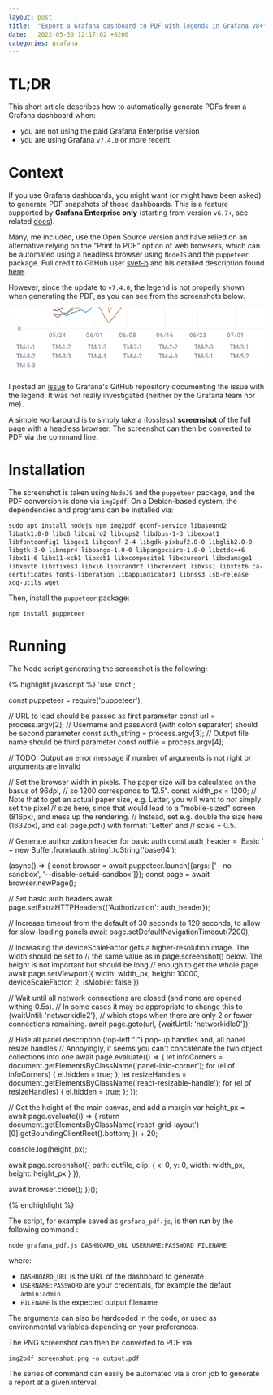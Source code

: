 ```yaml
---
layout: post
title:  "Export a Grafana dashboard to PDF with legends in Grafana v8+"
date:   2022-05-30 12:17:02 +0200
categories: grafana
---
```


# TL;DR

This short article describes how to automatically generate PDFs from a Grafana dashboard when:
- you are not using the paid Grafana Enterprise version
- you are using Grafana `v7.4.0` or more recent

# Context

If you use Grafana dashboards, you might want (or might have been asked) to generate PDF snapshots of those dashboards.
This is a feature supported by **Grafana Enterprise only** (starting from version `v6.7+`, see related [docs][grafana-pdfexport]).

Many, me included, use the Open Source version and have relied on an alternative relying on the "Print to PDF" option of web browsers, which can be automated using a headless browser using `NodeJS` and the `puppeteer` package. Full credit to GitHub user [svet-b][gist-user] and his detailed description found [here][gist-url].

However, since the update to `v7.4.0`, the legend is not properly shown when generating the PDF, as you can see from the screenshots below.

![The color lines of the legend are not properly rendered](/img/legend-nok.png)

I posted an [issue][issue] to Grafana's GitHub repository documenting the issue with the legend. It was not really investigated (neither by the Grafana team nor me).

A simple workaround is to simply take a (lossless) **screenshot** of the full page with a headless browser. The screenshot can then be converted to PDF via the command line.

# Installation

The screenshot is taken using `NodeJS` and the `puppeteer` package, and the PDF conversion is done via `img2pdf`. On a Debian-based system, the dependencies and programs can be installed via:

```
sudo apt install nodejs npm img2pdf gconf-service libasound2 libatk1.0-0 libc6 libcairo2 libcups2 libdbus-1-3 libexpat1 libfontconfig1 libgcc1 libgconf-2-4 libgdk-pixbuf2.0-0 libglib2.0-0 libgtk-3-0 libnspr4 libpango-1.0-0 libpangocairo-1.0-0 libstdc++6 libx11-6 libx11-xcb1 libxcb1 libxcomposite1 libxcursor1 libxdamage1 libxext6 libxfixes3 libxi6 libxrandr2 libxrender1 libxss1 libxtst6 ca-certificates fonts-liberation libappindicator1 libnss3 lsb-release xdg-utils wget
```

Then, install the `puppeteer` package:

```
npm install puppeteer
```

# Running

The Node script generating the screenshot is the following:

{% highlight javascript %}
'use strict';

const puppeteer = require('puppeteer');

// URL to load should be passed as first parameter
const url = process.argv[2];
// Username and password (with colon separator) should be second parameter
const auth_string = process.argv[3];
// Output file name should be third parameter
const outfile = process.argv[4];

// TODO: Output an error message if number of arguments is not right or arguments are invalid

// Set the browser width in pixels. The paper size will be calculated on the basus of 96dpi,
// so 1200 corresponds to 12.5".
const width_px = 1200;
// Note that to get an actual paper size, e.g. Letter, you will want to *not* simply set the pixel
// size here, since that would lead to a "mobile-sized" screen (816px), and mess up the rendering.
// Instead, set e.g. double the size here (1632px), and call page.pdf() with format: 'Letter' and
// scale = 0.5.

// Generate authorization header for basic auth
const auth_header = 'Basic ' + new Buffer.from(auth_string).toString('base64');

(async() => {
  const browser = await puppeteer.launch({args: ['--no-sandbox', '--disable-setuid-sandbox']});
  const page = await browser.newPage();

  // Set basic auth headers
  await page.setExtraHTTPHeaders({'Authorization': auth_header});

  // Increase timeout from the default of 30 seconds to 120 seconds, to allow for slow-loading panels
  await page.setDefaultNavigationTimeout(7200);

  // Increasing the deviceScaleFactor gets a higher-resolution image. The width should be set to
  // the same value as in page.screenshot() below. The height is not important but should be long
  // enough to get the whole page
  await page.setViewport({
    width: width_px,
    height: 10000,
    deviceScaleFactor: 2,
    isMobile: false
  })

  // Wait until all network connections are closed (and none are opened withing 0.5s).
  // In some cases it may be appropriate to change this to {waitUntil: 'networkidle2'},
  // which stops when there are only 2 or fewer connections remaining.
  await page.goto(url, {waitUntil: 'networkidle0'});

  // Hide all panel description (top-left "i") pop-up handles and, all panel resize handles
  // Annoyingly, it seems you can't concatenate the two object collections into one
  await page.evaluate(() => {
    let infoCorners = document.getElementsByClassName('panel-info-corner');
    for (el of infoCorners) { el.hidden = true; };
    let resizeHandles = document.getElementsByClassName('react-resizable-handle');
    for (el of resizeHandles) { el.hidden = true; };
  });

  // Get the height of the main canvas, and add a margin
  var height_px = await page.evaluate(() => {
    return document.getElementsByClassName('react-grid-layout')[0].getBoundingClientRect().bottom;
  }) + 20;

  console.log(height_px);

  await page.screenshot({
    path: outfile,
    clip: {
      x: 0,
      y: 0,
      width: width_px,
      height: height_px
    }
  });

  await browser.close();
})();

{% endhighlight %}

The script, for example saved as `grafana_pdf.js`, is then run by the following command :

```
node grafana_pdf.js DASHBOARD_URL USERNAME:PASSWORD FILENAME
```

where:

- `DASHBOARD_URL` is the URL of the dashboard to generate
- `USERNAME:PASSWORD` are your credentials, for example the defaut `admin:admin`
- `FILENAME` is the expected output filename

The arguments can also be hardcoded in the code, or used as environmental variables depending on your preferences.

The PNG screenshot can then be converted to PDF via

```
img2pdf screenshot.png -o output.pdf
```

The series of command can easily be automated via a cron job to generate a report at a given interval.




[grafana-pdfexport]: https://grafana.com/docs/grafana/latest/enterprise/export-pdf/
[gist-user]: https://gist.github.com/svet-b
[gist-url]: https://gist.github.com/svet-b/1ad0656cd3ce0e1a633e16eb20f66425
[issue]: https://github.com/grafana/grafana/issues/36656